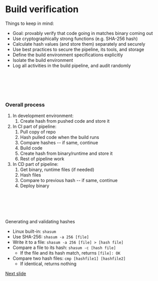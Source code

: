 # Build verification


Things to keep in mind:

* Goal: provably verify that code going in matches binary coming out
* Use cryptographically strong functions (e.g. SHA-256 hash)
* Calculate hash values (and store them) separately and securely
* Use best practices to secure the pipeline, its tools, and storage
* Define the build environment specifications explicitly
* Isolate the build environment
* Log all activities in the build pipeline, and audit randomly

<br /><br /><br /><br />

### Overall process

1. In development environment:
   1. Create hash from pushed code and store it
3. In CI part of pipeline:
    1. Pull copy of repo
    2. Hash pulled code when the build runs
    3. Compare hashes -- if same, continue
    4. Build code
    5. Create hash from binary/runtime and store it
    6. Rest of pipeline work
1. In CD part of pipeline:
    1. Get binary, runtime files (if needed)
    2. Hash files
    3. Compare to previous hash -- if same, continue
    4. Deploy binary

<br /><br /><br /><br />

Generating and validating hashes

* Linux built-in: ```shasum```
* Use SHA-256: ```shasum -a 256 [file]```
* Write it to a file: ```shasum -a 256 [file] > [hash file]```
* Compare a file to its hash: ```shasum -c [hash file]```
  * If the file and its hash match, returns ```[file]: OK```
* Compare two hash files: ```cmp [hashfile1] [hashfile2]```
  * If identical, returns nothing




[Next slide](finale.md)
